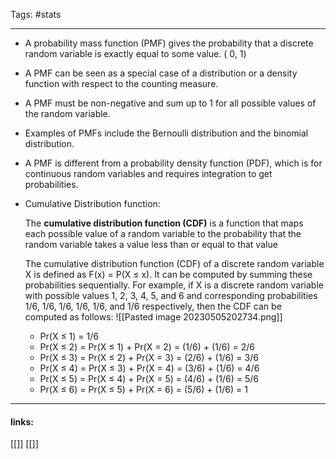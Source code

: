 
Tags: #stats 

------------------------------------------

- A probability mass function (PMF) gives the probability that a discrete random variable is exactly equal to some value. ( 0, 1)
- A PMF can be seen as a special case of a distribution or a density function with respect to the counting measure.
- A PMF must be non-negative and sum up to 1 for all possible values of the random variable.
- Examples of PMFs include the Bernoulli distribution and the binomial distribution.
- A PMF is different from a probability density function (PDF), which is for continuous random variables and requires integration to get probabilities.
- Cumulative Distribution function:
    
    The **cumulative distribution function (CDF)** is a function that maps each possible value of a random variable to the probability that the random variable takes a value less than or equal to that value
    
    
    
    The cumulative distribution function (CDF) of a discrete random variable X is defined as F(x) = P(X ≤ x). It can be computed by summing these probabilities sequentially. For example, if X is a discrete random variable with possible values 1, 2, 3, 4, 5, and 6 and corresponding probabilities 1/6, 1/6, 1/6, 1/6, 1/6, and 1/6 respectively, then the CDF can be computed as follows:
    ![[Pasted image 20230505202734.png]]
    
    - Pr(X ≤ 1) = 1/6
    - Pr(X ≤ 2) = Pr(X ≤ 1) + Pr(X = 2) = (1/6) + (1/6) = 2/6
    - Pr(X ≤ 3) = Pr(X ≤ 2) + Pr(X = 3) = (2/6) + (1/6) = 3/6
    - Pr(X ≤ 4) = Pr(X ≤ 3) + Pr(X = 4) = (3/6) + (1/6) = 4/6
    - Pr(X ≤ 5) = Pr(X ≤ 4) + Pr(X = 5) = (4/6) + (1/6) = 5/6
    - Pr(X ≤ 6) = Pr(X ≤ 5) + Pr(X = 6) = (5/6) + (1/6) = 1


---------------------
#### links:
[[]]
[[]]